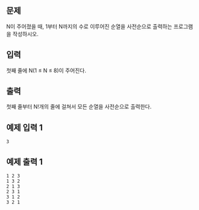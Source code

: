 ## 문제
N이 주어졌을 때, 1부터 N까지의 수로 이루어진 순열을 사전순으로 출력하는 프로그램을 작성하시오.

## 입력
첫째 줄에 N(1 ≤ N ≤ 8)이 주어진다. 

## 출력
첫째 줄부터 N!개의 줄에 걸쳐서 모든 순열을 사전순으로 출력한다.

## 예제 입력 1 
```
3
```
## 예제 출력 1 
```
1 2 3
1 3 2
2 1 3
2 3 1
3 1 2
3 2 1
```